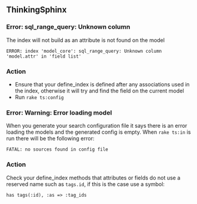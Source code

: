 ThinkingSphinx
--------------

### Error: sql_range_query: Unknown column
The index will not build as an attribute is not found on the model

    ERROR: index 'model_core': sql_range_query: Unknown column 'model.attr' in 'field list'
    
### Action
* Ensure that your define_index is defined after any associations used in the
index, otherwise it will try and find the field on the current model
* Run `rake ts:config`

### Error: Warning: Error loading model
When you generate your search configuration file it says there is an error 
loading the models and the generated config is empty. When `rake ts:in`
is run there will be the following error:
    
	FATAL: no sources found in config file
	
### Action
Check your define_index methods that attributes or fields do not use a 
reserved name such as `tags.id`, if this is the case use a symbol:

    has tags(:id), :as => :tag_ids

	